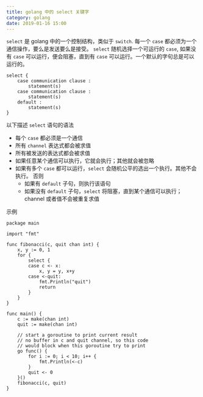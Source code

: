 ```yaml
---
title: golang 中的 select 关键字
category: golang
date: 2019-01-16 15:00
---
```


`select` 是 golang 中的一个控制结构，类似于 `switch`. 每一个 `case` 都必须为一个通信操作，要么是发送要么是接受。
`select` 随机选择一个可运行的 `case`, 如果没有 `case` 可以运行，便会阻塞，直到有 `case` 可以运行。一个默认的字句总是可以运行的。

```golang
select {
    case communication clause :
        statement(s)
    case communication clause :
        statement(s)
    default :
        statement(s)
}
```

以下描述 `select` 语句的语法

- 每个 `case` 都必须是一个通信
- 所有 `channel` 表达式都会被求值
- 所有被发送的表达式都会被求值
- 如果任意某个通信可以执行，它就会执行；其他就会被忽略
- 如果有多个 `case` 都可以运行，`select` 会随机公平的选出一个执行。其他不会执行。
  否则
  - 如果有 `default` 子句，则执行该语句
  - 如果没有 `default` 子句，`select` 将阻塞，直到某个通信可以执行；channel 或者值不会被重复求值

示例

```golang
package main

import "fmt"

func fibonacci(c, quit chan int) {
    x, y := 0, 1
    for {
        select {
        case c <- x:
            x, y = y, x+y
        case <-quit:
            fmt.Println("quit")
            return
        }
    }
}

func main() {
    c := make(chan int)
    quit := make(chan int)

    // start a goroutine to print current result
    // no buffer in c and quit channel, so this code
    // would block when this goroutine try to print
    go func() {
        for i := 0; i < 10; i++ {
            fmt.Println(<-c)
        }
        quit <- 0
    }()
    fibonacci(c, quit)
}
```